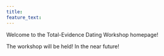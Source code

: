 ```yaml
---
title:
feature_text:
---
```


Welcome to the Total-Evidence Dating Workshop homepage!

The workshop will be held! In the near future!
